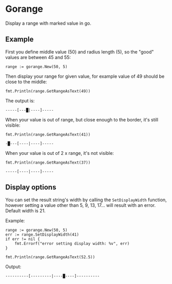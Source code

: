 # Gorange

Display a range with marked value in go.

## Example

First you define middle value (50) and radius length (5), so the "good" values are between 45 and 55:

```
range := gorange.New(50, 5)
```

Then display your range for given value, for example value of 49 should be close to the middle:

```
fmt.Println(range.GetRangeAsText(49))
```

The output is:

```
-----[---█|----]-----
```

When your value is out of range, but close enough to the border, it's still visible:

```
fmt.Println(range.GetRangeAsText(41))

-█---[----|----]-----
```

When your value is out of 2 x range, it's not visible:

```
fmt.Println(range.GetRangeAsText(37))

-----[----|----]-----
```

## Display options

You can set the result string's width by calling the `SetDisplayWidth` function, however
setting a value other than 5, 9, 13, 17... will result with an error. Default width is 21.

Example:

```
range := gorange.New(50, 5)
err := range.SetDisplayWidth(41)
if err != nil {
    fmt.Errorf("error setting display width: %v", err)
}

fmt.Println(range.GetRangeAsText(52.5))
```

Output:

```
----------[---------|----█----]----------
```